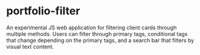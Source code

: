 # portfolio-filter
An experimental JS web application for filtering client cards through multiple methods. Users can filter through primary tags, conditional tags that change depending on the primary tags, and a search bar that filters by visual text content.
